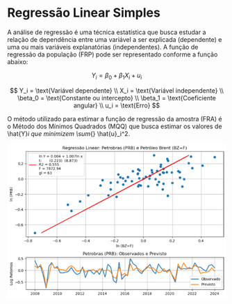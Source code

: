 # Regressão Linear Simples

A análise de regressão é uma técnica estatística que busca estudar a relação de dependência entre uma variável a ser explicada (dependente) e uma ou mais variáveis explanatórias (independentes). A função de regressão da população (FRP) pode ser representado conforme a função abaixo: 

$$
Y_i = \beta_0 + \beta_1 X_i + u_i
$$

$$
Y_i = \text{Variável dependente} \\
X_i = \text{Variável independente} \\
\beta_0 = \text{Constante ou intercepto} \\
\beta_1 = \text{Coeficiente angular} \\
u_i = \text{Erro}
$$

O método utilizado para estimar a função de regressão da amostra (FRA) é o Método dos Mínimos Quadrados (MQQ) que busca estimar os valores de \hat{Y}_i que minimizem \sum_{} \hat{u}_i^2. 

![Modelo de Regressao](https://github.com/emanuelprd/Regressao-Linear/blob/main/Modelo_Regressao)
